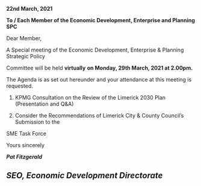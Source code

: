 **22nd March, 2021**

**To / Each Member of the Economic Development, Enterprise and Planning SPC**

Dear Member,

A Special meeting of the Economic Development, Enterprise & Planning Strategic Policy

Committee will be held **virtually** **on Monday, 29th March, 2021 at 2.00pm.**

The Agenda is as set out hereunder and your attendance at this meeting is requested.

1. KPMG Consultation on the Review of the Limerick 2030 Plan (Presentation and Q&A)

2. Consider the Recommendations of Limerick City & County Council’s Submission to the

SME Task Force

Yours sincerely

***Pat Fitzgerald***

***SEO, Economic Development Directorate***
---
